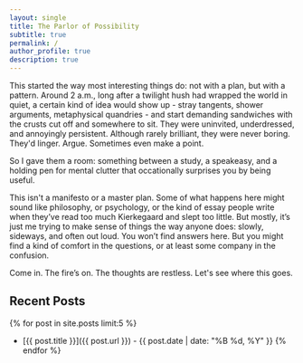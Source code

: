 ```yaml
---
layout: single
title: The Parlor of Possibility
subtitle: true
permalink: /
author_profile: true
description: true
---
```

This started the way most interesting things do: not with a plan, but with a pattern. Around 2 a.m., long after a twilight hush had wrapped the world in quiet, a certain kind of idea would show up - stray tangents, shower arguments, metaphysical quandries - and start demanding sandwiches with the crusts cut off and somewhere to sit.  They were uninvited, underdressed, and annoyingly persistent.  Although rarely brilliant, they were never boring. They'd linger.  Argue.  Sometimes even make a point.

So I gave them a room: something between a study, a speakeasy, and a holding pen for mental clutter that occationally surprises you by being useful.

This isn't a manifesto or a master plan.  Some of what happens here might sound like philosophy, or psychology, or the kind of essay people write when they’ve read too much Kierkegaard and slept too little. But mostly, it’s just me trying to make sense of things the way anyone does: slowly, sideways, and often out loud. You won’t find answers here. But you might find a kind of comfort in the questions, or at least some company in the confusion.

Come in. The fire’s on. The thoughts are restless. Let's see where this goes. 

## Recent Posts
{% for post in site.posts limit:5 %}
- [{{ post.title }}]({{ post.url }}) - {{ post.date | date: "%B %d, %Y" }}
{% endfor %}
